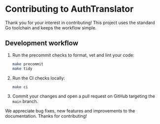 # Contributing to AuthTranslator

Thank you for your interest in contributing! This project uses the standard Go toolchain and keeps the workflow simple.

## Development workflow

1. Run the precommit checks to format, vet and lint your code:
   ```bash
   make precommit
   make tidy
   ```
2. Run the CI checks locally:
   ```bash
   make ci
   ```

3. Commit your changes and open a pull request on GitHub targeting the `main` branch.

We appreciate bug fixes, new features and improvements to the documentation. Thanks for contributing!
